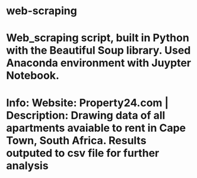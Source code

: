 # web-scraping

# Web_scraping script, built in Python with the Beautiful Soup library. Used Anaconda environment with Juypter Notebook.
# Info: Website: Property24.com  |  Description: Drawing data of all apartments avaiable to rent in Cape Town, South Africa. Results outputed to csv file for further analysis
